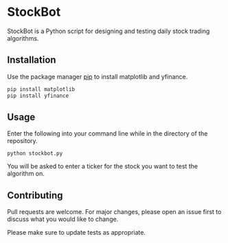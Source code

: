 # StockBot

StockBot is a Python script for designing and testing daily stock trading algorithms.

## Installation

Use the package manager [pip](https://pip.pypa.io/en/stable/) to install matplotlib and yfinance.

```bash
pip install matplotlib
pip install yfinance
```

## Usage
Enter the following into your command line while in the directory of the repository.
```
python stockbot.py
```
You will be asked to enter a ticker for the stock you want to test the algorithm on.

## Contributing
Pull requests are welcome. For major changes, please open an issue first to discuss what you would like to change.

Please make sure to update tests as appropriate.
